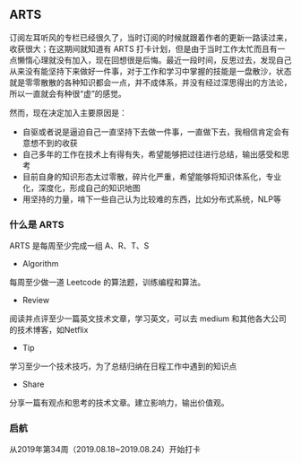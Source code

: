 
## ARTS

订阅左耳听风的专栏已经很久了，当时订阅的时候就跟着作者的更新一路读过来，收获很大；在这期间就知道有 ARTS 打卡计划，但是由于当时工作太忙而且有一点懒惰心理就没有加入，现在回想很是后悔。最近一段时间，反思过去，发现自己从来没有能坚持下来做好一件事，对于工作和学习中掌握的技能是一盘散沙，状态就是零零散散的各种知识都会一点，并不成体系，并没有经过深思得出的方法论，所以一直就会有种很“虚”的感觉。

然而，现在决定加入主要原因是：
- 自驱或者说是逼迫自己一直坚持下去做一件事，一直做下去，我相信肯定会有意想不到的收获
- 自己多年的工作在技术上有得有失，希望能够把过往进行总结，输出感受和思考
- 目前自身的知识形态太过零散，碎片化严重，希望能够将知识体系化，专业化，深度化，形成自己的知识地图
- 用坚持的力量，啃下一些自己认为比较难的东西，比如分布式系统，NLP等

### 什么是 ARTS

ARTS 是每周至少完成一组 A、R、T、S

- Algorithm

每周至少做一道 Leetcode 的算法题，训练编程和算法。

- Review

阅读并点评至少一篇英文技术文章，学习英文，可以去 medium 和其他各大公司的技术博客，如Netflix

- Tip

学习至少一个技术技巧，为了总结归纳在日程工作中遇到的知识点

- Share

分享一篇有观点和思考的技术文章。建立影响力，输出价值观。

### 启航

从2019年第34周（2019.08.18~2019.08.24）开始打卡

